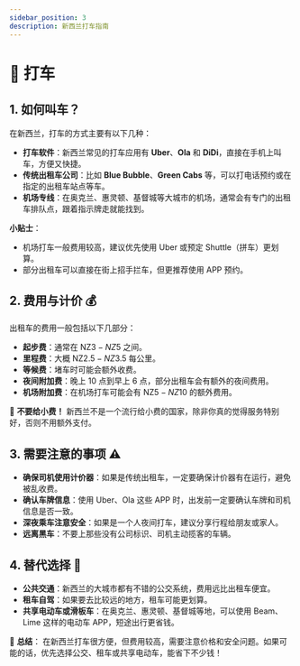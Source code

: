 ```yaml
---
sidebar_position: 3
description: 新西兰打车指南
---
```


# 🚖 打车

## 1. 如何叫车？

在新西兰，打车的方式主要有以下几种：

- **打车软件**：新西兰常见的打车应用有 **Uber**、**Ola** 和 **DiDi**，直接在手机上叫车，方便又快捷。
- **传统出租车公司**：比如 **Blue Bubble**、**Green Cabs** 等，可以打电话预约或在指定的出租车站点等车。
- **机场专线**：在奥克兰、惠灵顿、基督城等大城市的机场，通常会有专门的出租车排队点，跟着指示牌走就能找到。

**小贴士**：

- 机场打车一般费用较高，建议优先使用 Uber 或预定 Shuttle（拼车）更划算。
- 部分出租车可以直接在街上招手拦车，但更推荐使用 APP 预约。

## 2. 费用与计价 💰

出租车的费用一般包括以下几部分：

- **起步费**：通常在 NZ$3 - NZ$5 之间。
- **里程费**：大概 NZ$2.5 - NZ$3.5 每公里。
- **等候费**：堵车时可能会额外收费。
- **夜间附加费**：晚上 10 点到早上 6 点，部分出租车会有额外的夜间费用。
- **机场附加费**：在机场打车可能会有 NZ$5 - NZ$10 的额外费用。

🚫 **不要给小费！** 新西兰不是一个流行给小费的国家，除非你真的觉得服务特别好，否则不用额外支付。

## 3. 需要注意的事项 ⚠️

- **确保司机使用计价器**：如果是传统出租车，一定要确保计价器有在运行，避免被乱收费。
- **确认车牌信息**：使用 Uber、Ola 这些 APP 时，出发前一定要确认车牌和司机信息是否一致。
- **深夜乘车注意安全**：如果是一个人夜间打车，建议分享行程给朋友或家人。
- **远离黑车**：不要上那些没有公司标识、司机主动揽客的车辆。

## 4. 替代选择 🚗

- **公共交通**：新西兰的大城市都有不错的公交系统，费用远比出租车便宜。
- **租车自驾**：如果要去比较远的地方，租车可能更划算。
- **共享电动车或滑板车**：在奥克兰、惠灵顿、基督城等地，可以使用 Beam、Lime 这样的电动车 APP，短途出行更省钱。

🛑 **总结**：
在新西兰打车很方便，但费用较高，需要注意价格和安全问题。如果可能的话，优先选择公交、租车或共享电动车，能省下不少钱！
